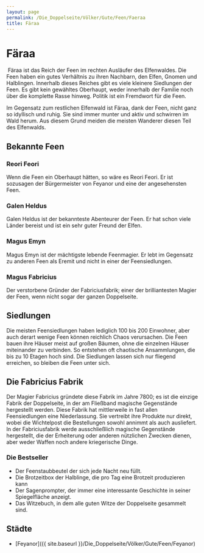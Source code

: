 ```yaml
---
layout: page
permalink: /Die_Doppelseite/Völker/Gute/Feen/Faeraa
title: Färaa
---
```


# Färaa

<img alt="" src="{{ site.baseurl }}/assets/pics/weltenbuch/gallery/wappen/nrm/faeraa.jpg" />
Färaa ist das Reich der Feen im rechten Ausläufer des Elfenwaldes. Die Feen haben ein gutes Verhältnis zu ihren Nachbarn, den Elfen, Gnomen und Halblingen. Innerhalb dieses Reiches gibt es viele kleinere Siedlungen der Feen. Es gibt kein gewähltes Oberhaupt, weder innerhalb der Familie noch über die komplette Rasse hinweg. Politik ist ein Fremdwort für die Feen.

Im Gegensatz zum restlichen Elfenwald ist Färaa, dank der Feen, nicht ganz so idyllisch und ruhig. Sie sind immer munter und aktiv und schwirren im Wald herum. Aus diesem Grund meiden die meisten Wanderer diesen Teil des Elfenwalds.

## Bekannte Feen

### Reori Feori

Wenn die Feen ein Oberhaupt hätten, so wäre es Reori Feori. Er ist sozusagen der Bürgermeister von Feyanor und eine der angesehensten Feen.

### Galen Heldus

Galen Heldus ist der bekannteste Abenteurer der Feen. Er hat schon viele Länder bereist und ist ein sehr guter Freund der Elfen. 

### Magus Emyn

Magus Emyn ist der mächtigste lebende Feenmagier. Er lebt im Gegensatz zu anderen Feen als Eremit und nicht in einer der Feensiedlungen. 

### Magus Fabricius

Der verstorbene Gründer der Fabriciusfabrik; einer der brilliantesten Magier der Feen, wenn nicht sogar der ganzen Doppelseite. 

## Siedlungen

Die meisten Feensiedlungen haben lediglich 100 bis 200 Einwohner, aber auch derart wenige Feen können reichlich Chaos verursachen. Die Feen bauen ihre Häuser meist auf großen Bäumen, ohne die einzelnen Häuser miteinander zu verbinden. So entstehen oft chaotische Ansammlungen, die bis zu 10 Etagen hoch sind. Die Siedlungen lassen sich nur fliegend erreichen, so bleiben die Feen unter sich.

## Die Fabricius Fabrik

Der Magier Fabricius gründete diese Fabrik im Jahre 7800; es ist die einzige Fabrik der Doppelseite, in der am Fließband magische Gegenstände hergestellt werden. Diese Fabrik hat mittlerweile in fast allen Feensiedlungen eine Niederlassung. Sie vertreibt ihre Produkte nur direkt, wobei die Wichtelpost die Bestellungen sowohl annimmt als auch ausliefert. In der Fabriciusfabrik werde ausschließlich magische Gegenstände hergestellt, die der Erheiterung oder anderen nützlichen Zwecken dienen, aber weder Waffen noch andere kriegerische Dinge.

### Die Bestseller

- Der Feenstaubbeutel der sich jede Nacht neu füllt.
- Die Brotzeitbox der Halblinge, die pro Tag eine Brotzeit produzieren kann
- Der Sagenprompter, der immer eine interessante Geschichte in seiner Spiegelfläche anzeigt.
- Das Witzebuch, in dem alle guten Witze der Doppelseite gesammelt sind.

## Städte

- [Feyanor]({{ site.baseurl }}/Die_Doppelseite/Völker/Gute/Feen/Feyanor)


